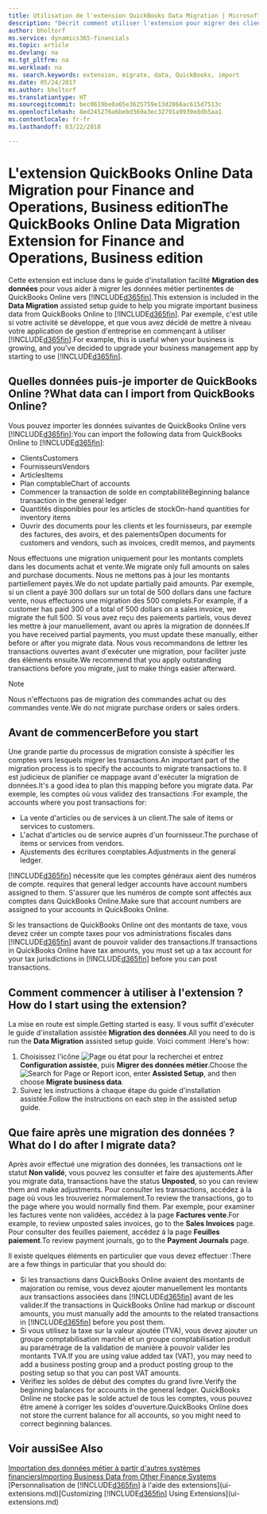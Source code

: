 ```yaml
---
title: Utilisation de l'extension QuickBooks Data Migration | Microsoft Docs
description: "Décrit comment utiliser l'extension pour migrer des clients, des fournisseurs, des articles, et des comptes de QuickBooks Online dans Finance and Operations, Business edition."
author: bholtorf
ms.service: dynamics365-financials
ms.topic: article
ms.devlang: na
ms.tgt_pltfrm: na
ms.workload: na
ms. search.keywords: extension, migrate, data, QuickBooks, import
ms.date: 05/24/2017
ms.author: bholtorf
ms.translationtype: HT
ms.sourcegitcommit: bec0619be0a65e3625759e13d2866ac615d7513c
ms.openlocfilehash: 8ed245276a6bebd369a3ec32791a9939e8db5aa1
ms.contentlocale: fr-fr
ms.lasthandoff: 03/22/2018

---
```


# <a name="the-quickbooks-online-data-migration-extension-for-finance-and-operations-business-edition"></a><span data-ttu-id="f1de2-103">L'extension QuickBooks Online Data Migration pour Finance and Operations, Business edition</span><span class="sxs-lookup"><span data-stu-id="f1de2-103">The QuickBooks Online Data Migration Extension for Finance and Operations, Business edition</span></span>
<span data-ttu-id="f1de2-104">Cette extension est incluse dans le guide d'installation facilité **Migration des données** pour vous aider à migrer les données métier pertinentes de QuickBooks Online vers [!INCLUDE[d365fin](includes/d365fin_md.md)].</span><span class="sxs-lookup"><span data-stu-id="f1de2-104">This extension is included in the **Data Migration** assisted setup guide to help you migrate important business data from QuickBooks Online to [!INCLUDE[d365fin](includes/d365fin_md.md)].</span></span> <span data-ttu-id="f1de2-105">Par exemple, c'est utile si votre activité se développe, et que vous avez décidé de mettre à niveau votre application de gestion d'entreprise en commençant à utiliser [!INCLUDE[d365fin](includes/d365fin_md.md)].</span><span class="sxs-lookup"><span data-stu-id="f1de2-105">For example, this is useful when your business is growing, and you've decided to upgrade your business management app by starting to use [!INCLUDE[d365fin](includes/d365fin_md.md)].</span></span>

## <a name="what-data-can-i-import-from-quickbooks-online"></a><span data-ttu-id="f1de2-106">Quelles données puis-je importer de QuickBooks Online ?</span><span class="sxs-lookup"><span data-stu-id="f1de2-106">What data can I import from QuickBooks Online?</span></span>
<span data-ttu-id="f1de2-107">Vous pouvez importer les données suivantes de QuickBooks Online vers [!INCLUDE[d365fin](includes/d365fin_md.md)]:</span><span class="sxs-lookup"><span data-stu-id="f1de2-107">You can import the following data from QuickBooks Online to [!INCLUDE[d365fin](includes/d365fin_md.md)]:</span></span>  

* <span data-ttu-id="f1de2-108">Clients</span><span class="sxs-lookup"><span data-stu-id="f1de2-108">Customers</span></span>
* <span data-ttu-id="f1de2-109">Fournisseurs</span><span class="sxs-lookup"><span data-stu-id="f1de2-109">Vendors</span></span>
* <span data-ttu-id="f1de2-110">Articles</span><span class="sxs-lookup"><span data-stu-id="f1de2-110">Items</span></span>
* <span data-ttu-id="f1de2-111">Plan comptable</span><span class="sxs-lookup"><span data-stu-id="f1de2-111">Chart of accounts</span></span>
* <span data-ttu-id="f1de2-112">Commencer la transaction de solde en comptabilité</span><span class="sxs-lookup"><span data-stu-id="f1de2-112">Beginning balance transaction in the general ledger</span></span>
* <span data-ttu-id="f1de2-113">Quantités disponibles pour les articles de stock</span><span class="sxs-lookup"><span data-stu-id="f1de2-113">On-hand quantities for inventory items</span></span>
* <span data-ttu-id="f1de2-114">Ouvrir des documents pour les clients et les fournisseurs, par exemple des factures, des avoirs, et des paiements</span><span class="sxs-lookup"><span data-stu-id="f1de2-114">Open documents for customers and vendors, such as invoices, credit memos, and payments</span></span>

<span data-ttu-id="f1de2-115">Nous effectuons une migration uniquement pour les montants complets dans les documents achat et vente.</span><span class="sxs-lookup"><span data-stu-id="f1de2-115">We migrate only full amounts on sales and purchase documents.</span></span> <span data-ttu-id="f1de2-116">Nous ne mettons pas à jour les montants partiellement payés.</span><span class="sxs-lookup"><span data-stu-id="f1de2-116">We do not update partially paid amounts.</span></span> <span data-ttu-id="f1de2-117">Par exemple, si un client a payé 300 dollars sur un total de 500 dollars dans une facture vente, nous effectuons une migration des 500 complets.</span><span class="sxs-lookup"><span data-stu-id="f1de2-117">For example, if a customer has paid 300 of a total of 500 dollars on a sales invoice, we migrate the full 500.</span></span> <span data-ttu-id="f1de2-118">Si vous avez reçu des paiements partiels, vous devez les mettre à jour manuellement, avant ou après la migration de données.</span><span class="sxs-lookup"><span data-stu-id="f1de2-118">If you have received partial payments, you must update these manually, either before or after you migrate data.</span></span> <span data-ttu-id="f1de2-119">Nous vous recommandons de lettrer les transactions ouvertes avant d'exécuter une migration, pour faciliter juste des éléments ensuite.</span><span class="sxs-lookup"><span data-stu-id="f1de2-119">We recommend that you apply outstanding transactions before you migrate, just to make things easier afterward.</span></span>

> [!NOTE]  
>   <span data-ttu-id="f1de2-120">Nous n'effectuons pas de migration des commandes achat ou des commandes vente.</span><span class="sxs-lookup"><span data-stu-id="f1de2-120">We do not migrate purchase orders or sales orders.</span></span>

## <a name="before-you-start"></a><span data-ttu-id="f1de2-121">Avant de commencer</span><span class="sxs-lookup"><span data-stu-id="f1de2-121">Before you start</span></span>
<span data-ttu-id="f1de2-122">Une grande partie du processus de migration consiste à spécifier les comptes vers lesquels migrer les transactions.</span><span class="sxs-lookup"><span data-stu-id="f1de2-122">An important part of the migration process is to specify the accounts to migrate transactions to.</span></span> <span data-ttu-id="f1de2-123">Il est judicieux de planifier ce mappage avant d'exécuter la migration de données.</span><span class="sxs-lookup"><span data-stu-id="f1de2-123">It's a good idea to plan this mapping before you migrate data.</span></span> <span data-ttu-id="f1de2-124">Par exemple, les comptes où vous validez des transactions :</span><span class="sxs-lookup"><span data-stu-id="f1de2-124">For example, the accounts where you post transactions for:</span></span>  

* <span data-ttu-id="f1de2-125">La vente d'articles ou de services à un client.</span><span class="sxs-lookup"><span data-stu-id="f1de2-125">The sale of items or services to customers.</span></span>
* <span data-ttu-id="f1de2-126">L'achat d'articles ou de service auprès d'un fournisseur.</span><span class="sxs-lookup"><span data-stu-id="f1de2-126">The purchase of items or services from vendors.</span></span>  
* <span data-ttu-id="f1de2-127">Ajustements des écritures comptables.</span><span class="sxs-lookup"><span data-stu-id="f1de2-127">Adjustments in the general ledger.</span></span>  

[!INCLUDE[d365fin](includes/d365fin_md.md)]<span data-ttu-id="f1de2-128"> nécessite que les comptes généraux aient des numéros de compte.</span><span class="sxs-lookup"><span data-stu-id="f1de2-128"> requires that general ledger accounts have account numbers assigned to them.</span></span> <span data-ttu-id="f1de2-129">S'assurer que les numéros de compte sont affectés aux comptes dans QuickBooks Online.</span><span class="sxs-lookup"><span data-stu-id="f1de2-129">Make sure that account numbers are assigned to your accounts in QuickBooks Online.</span></span>

<span data-ttu-id="f1de2-130">Si les transactions de QuickBooks Online ont des montants de taxe, vous devez créer un compte taxes pour vos administrations fiscales dans [!INCLUDE[d365fin](includes/d365fin_md.md)] avant de pouvoir valider des transactions.</span><span class="sxs-lookup"><span data-stu-id="f1de2-130">If transactions in QuickBooks Online have tax amounts, you must set up a tax account for your tax jurisdictions in [!INCLUDE[d365fin](includes/d365fin_md.md)] before you can post transactions.</span></span>

## <a name="how-do-i-start-using-the-extension"></a><span data-ttu-id="f1de2-131">Comment commencer à utiliser à l'extension ?</span><span class="sxs-lookup"><span data-stu-id="f1de2-131">How do I start using the extension?</span></span>
<span data-ttu-id="f1de2-132">La mise en route est simple.</span><span class="sxs-lookup"><span data-stu-id="f1de2-132">Getting started is easy.</span></span> <span data-ttu-id="f1de2-133">Il vous suffit d'exécuter le guide d'installation assistée **Migration des données**.</span><span class="sxs-lookup"><span data-stu-id="f1de2-133">All you need to do is run the **Data Migration** assisted setup guide.</span></span> <span data-ttu-id="f1de2-134">Voici comment :</span><span class="sxs-lookup"><span data-stu-id="f1de2-134">Here's how:</span></span>

1. <span data-ttu-id="f1de2-135">Choisissez l'icône ![Page ou état pour la recherchei](media/ui-search/search_small.png "cône Page ou état pour la recherche") et entrez **Configuration assistée**, puis **Migrer des données métier**.</span><span class="sxs-lookup"><span data-stu-id="f1de2-135">Choose the ![Search for Page or Report](media/ui-search/search_small.png "Search for Page or Report icon") icon, enter **Assisted Setup**, and then choose **Migrate business data**.</span></span>
2. <span data-ttu-id="f1de2-136">Suivez les instructions à chaque étape du guide d'installation assistée.</span><span class="sxs-lookup"><span data-stu-id="f1de2-136">Follow the instructions on each step in the assisted setup guide.</span></span>

## <a name="what-do-i-do-after-i-migrate-data"></a><span data-ttu-id="f1de2-137">Que faire après une migration des données ?</span><span class="sxs-lookup"><span data-stu-id="f1de2-137">What do I do after I migrate data?</span></span>
<span data-ttu-id="f1de2-138">Après avoir effectué une migration des données, les transactions ont le statut **Non validé**, vous pouvez les consulter et faire des ajustements.</span><span class="sxs-lookup"><span data-stu-id="f1de2-138">After you migrate data, transactions have the status **Unposted**, so you can review them and make adjustments.</span></span> <span data-ttu-id="f1de2-139">Pour consulter les transactions, accédez à la page où vous les trouveriez normalement.</span><span class="sxs-lookup"><span data-stu-id="f1de2-139">To review the transactions, go to the page where you would normally find them.</span></span> <span data-ttu-id="f1de2-140">Par exemple, pour examiner les factures vente non validées, accédez à la page **Factures vente**.</span><span class="sxs-lookup"><span data-stu-id="f1de2-140">For example, to review unposted sales invoices, go to the **Sales Invoices** page.</span></span> <span data-ttu-id="f1de2-141">Pour consulter des feuilles paiement, accédez à la page **Feuilles paiement**.</span><span class="sxs-lookup"><span data-stu-id="f1de2-141">To review payment journals, go to the **Payment Journals** page.</span></span>   

<span data-ttu-id="f1de2-142">Il existe quelques éléments en particulier que vous devez effectuer :</span><span class="sxs-lookup"><span data-stu-id="f1de2-142">There are a few things in particular that you should do:</span></span>

* <span data-ttu-id="f1de2-143">Si les transactions dans QuickBooks Online avaient des montants de majoration ou remise, vous devez ajouter manuellement les montants aux transactions associées dans [!INCLUDE[d365fin](includes/d365fin_md.md)] avant de les valider.</span><span class="sxs-lookup"><span data-stu-id="f1de2-143">If the transactions in QuickBooks Online had markup or discount amounts, you must manually add the amounts to the related transactions in [!INCLUDE[d365fin](includes/d365fin_md.md)] before you post them.</span></span>
* <span data-ttu-id="f1de2-144">Si vous utilisez la taxe sur la valeur ajoutée (TVA), vous devez ajouter un groupe comptabilisation marché et un groupe comptabilisation produit au paramétrage de la validation de manière à pouvoir valider les montants TVA.</span><span class="sxs-lookup"><span data-stu-id="f1de2-144">If you are using value added tax (VAT), you may need to add a business posting group and a product posting group to the posting setup so that you can post VAT amounts.</span></span>
* <span data-ttu-id="f1de2-145">Vérifiez les soldes de début des comptes du grand livre.</span><span class="sxs-lookup"><span data-stu-id="f1de2-145">Verify the beginning balances for accounts in the general ledger.</span></span> <span data-ttu-id="f1de2-146">QuickBooks Online ne stocke pas le solde actuel de tous les comptes, vous pouvez être amené à corriger les soldes d'ouverture.</span><span class="sxs-lookup"><span data-stu-id="f1de2-146">QuickBooks Online does not store the current balance for all accounts, so you might need to correct beginning balances.</span></span>

## <a name="see-also"></a><span data-ttu-id="f1de2-147">Voir aussi</span><span class="sxs-lookup"><span data-stu-id="f1de2-147">See Also</span></span>
[<span data-ttu-id="f1de2-148">Importation des données métier à partir d'autres systèmes financiers</span><span class="sxs-lookup"><span data-stu-id="f1de2-148">Importing Business Data from Other Finance Systems</span></span>](upload-data.md)  
<span data-ttu-id="f1de2-149">[Personnalisation de [!INCLUDE[d365fin](includes/d365fin_md.md)] à l'aide des extensions](ui-extensions.md)</span><span class="sxs-lookup"><span data-stu-id="f1de2-149">[Customizing [!INCLUDE[d365fin](includes/d365fin_md.md)] Using Extensions](ui-extensions.md)</span></span>  

